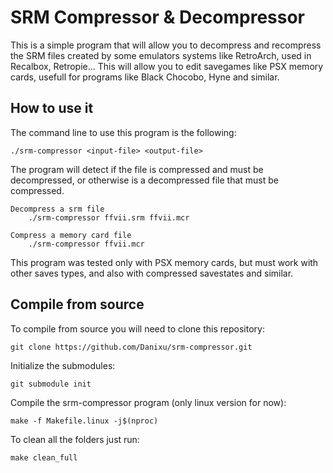 # SRM Compressor & Decompressor

This is a simple program that will allow you to decompress and recompress the SRM files created by some emulators systems like RetroArch, used in Recalbox, Retropie... This will allow you to edit savegames like PSX memory cards, usefull for programs like Black Chocobo, Hyne and similar.

## How to use it

The command line to use this program is the following:

    ./srm-compressor <input-file> <output-file>

The program will detect if the file is compressed and must be decompressed, or otherwise is a decompressed file that must be compressed.

    Decompress a srm file
        ./srm-compressor ffvii.srm ffvii.mcr

    Compress a memory card file
        ./srm-compressor ffvii.mcr

This program was tested only with PSX memory cards, but must work with other saves types, and also with compressed savestates and similar.

## Compile from source

To compile from source you will need to clone this repository:

```
git clone https://github.com/Danixu/srm-compressor.git
```

Initialize the submodules:

```
git submodule init
```

Compile the srm-compressor program (only linux version for now):

```
make -f Makefile.linux -j$(nproc)
```

To clean all the folders just run:

```
make clean_full
```